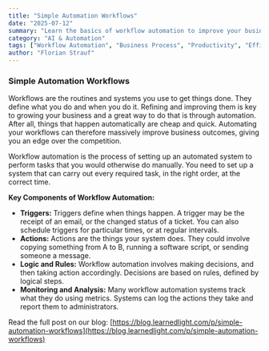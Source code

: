 ```yaml
---
title: "Simple Automation Workflows"
date: "2025-07-12"
summary: "Learn the basics of workflow automation to improve your business's productivity and efficiency. This guide covers the essential components and benefits of automating your routines and systems."
category: "AI & Automation"
tags: ["Workflow Automation", "Business Process", "Productivity", "Efficiency", "Automation"]
author: "Florian Strauf"
---
```


### Simple Automation Workflows

Workflows are the routines and systems you use to get things done. They define what you do and when you do it. Refining and improving them is key to growing your business and a great way to do that is through automation. After all, things that happen automatically are cheap and quick. Automating your workflows can therefore massively improve business outcomes, giving you an edge over the competition.

Workflow automation is the process of setting up an automated system to perform tasks that you would otherwise do manually. You need to set up a system that can carry out every required task, in the right order, at the correct time.

**Key Components of Workflow Automation:**

* **Triggers:** Triggers define when things happen. A trigger may be the receipt of an email, or the changed status of a ticket. You can also schedule triggers for particular times, or at regular intervals.
* **Actions:** Actions are the things your system does. They could involve copying something from A to B, running a software script, or sending someone a message.
* **Logic and Rules:** Workflow automation involves making decisions, and then taking action accordingly. Decisions are based on rules, defined by logical steps.
* **Monitoring and Analysis:** Many workflow automation systems track what they do using metrics. Systems can log the actions they take and report them to administrators.

Read the full post on our blog: [https://blog.learnedlight.com/p/simple-automation-workflows](https://blog.learnedlight.com/p/simple-automation-workflows)